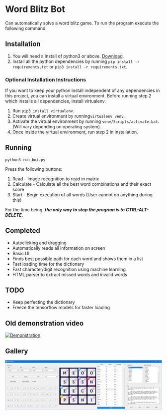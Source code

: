 # Word Blitz Bot
Can automatically solve a word blitz game. To run the program execute the following command.

## Installation
1. You will need a install of python3 or above. [Download](https://www.python.org/downloads/).
2. Install all the python dependencies by running ```pip install -r requirements.txt``` or ```pip3 install -r requirements.txt```.

### Optional Installation Instructions
If you want to keep your python install independent of any dependencies in this project, you can install a virtual environment.
Before running step 2 which installs all dependencies, install virtualenv.
1. Run ```pip3 install virtualenv```.
2. Create virtual environment by running```virtualenv venv```.
3. Activate the virtual environment by running ```venv/Scripts/activate.bat```. (Will vary depending on operating system).
4. Once inside the virtual environment, run step 2 in installation.

## Running
```
python3 run_bot.py
```
Press the following buttons:
1. Read - Image recognition to read in matrix
2. Calculate - Calculate all the best word combinations and their exact score
3. Start - Begin execution of all words (User cannot do anything during this)

For the time being, ***the only way to stop the program is to CTRL-ALT-DELETE***.

## Completed
* Autoclicking and dragging
* Automatically reads all information on screen
* Basic UI
* Finds best possible path for each word and shows them in a list
* Fast loading time for the dictionary
* Fast character/digit recognition using machine learning
* HTML parser to extract missed words and invalid words

## TODO
* Keep perfecting the dictionary
* Freeze the tensorflow models for faster loading

## Old demonstration video
[![Demonstration](http://img.youtube.com/vi/SgWCdYiSb5Q/0.jpg)](http://www.youtube.com/watch?v=SgWCdYiSb5Q "Old Demonstration")

## Gallery
![alt text](docs/window_v2.png "Main window")


